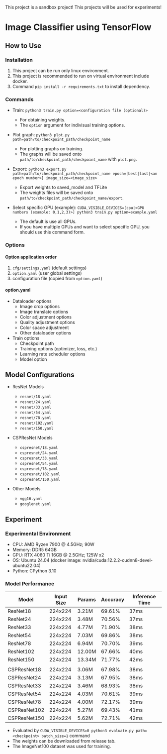 This project is a sandbox project! This projects will be used for experiments!

# Image Classifier using TensorFlow
## How to Use
### Installation
1. This project can be run only linux environment.
2. This project is recommended to run on virtual environment include docker.
3. Command `pip install -r requirements.txt` to install dependency.

### Commands
* Train: `python3 train.py option=<configuration file (optional)>`
  - For obtaining weights.
  - The `option` argument for indivisual training options.

* Plot graph: `python3 plot.py path=path/to/checkpoint_path/checkpoint_name`
  - For plotting graphs on training.
  - The graphs will be saved onto `path/to/checkpoint_path/checkpoint_name` with `plot.png`.

* Export: `python3 export.py path=path/to/checkpoint_path/checkpoint_name epoch=[best|last|<an epoch number>] image_size=<image_size>`
  - Export weights to saved_model and TFLite
  - The weights files will be saved onto `path/to/checkpoint_path/checkpoint_name/export`.

* Select specific GPU (example): `CUDA_VISIBLE_DEVICES=[cpu|<GPU numbers (example: 0,1,2,3)>] python3 train.py option=example.yaml`
  - The default is use all GPUs.
  - If you have multiple GPUs and want to select specific GPU, you should use this command form.

### Options
#### Option application order
1. `cfg/settings.yaml` (default settings)
2. `option.yaml` (user global settings)
3. configuration file (copied from `option.yaml`)

#### option.yaml
* Dataloader options
  - Image crop options
  - Image translate options
  - Color adjustment options
  - Quality adjustment options
  - Color space adjustment
  - Other dataloader options
* Train options
  - Checkpoint path
  - Training options (optimizer, loss, etc.)
  - Learning rate scheduler options
  - Model option

## Model Configurations
* ResNet Models
  - `resnet/18.yaml`
  - `resnet/24.yaml`
  - `resnet/33.yaml`
  - `resnet/54.yaml`
  - `resnet/78.yaml`
  - `resnet/102.yaml`
  - `resnet/150.yaml`

* CSPResNet Models
  - `cspresnet/18.yaml`
  - `cspresnet/24.yaml`
  - `cspresnet/33.yaml`
  - `cspresnet/54.yaml`
  - `cspresnet/78.yaml`
  - `cspresnet/102.yaml`
  - `cspresnet/150.yaml`

* Other Models
  - `vgg16.yaml`
  - `googlenet.yaml`

## Experiment
### Experimental Environment
* CPU: AMD Ryzen 7900 @ 4.5GHz; 90W
* Memory: DDR5 64GB
* GPU: RTX 4060 Ti 16GB @ 2.5GHz; 125W x2
* OS: Ubuntu 24.04 (docker image: nvidia/cuda:12.2.2-cudnn8-devel-ubuntu22.04)
* Python: CPython 3.10

### Model Performance

| Model        | Input Size | Params    | Accuracy    | Inference Time    |
|--------------|------------|-----------|-------------|-------------------|
| ResNet18     | 224x224    | 3.21M     | 69.61%      | 37ms              |
| ResNet24     | 224x224    | 3.48M     | 70.56%      | 37ms              |
| ResNet33     | 224x224    | 4.77M     | 71.90%      | 38ms              |
| ResNet54     | 224x224    | 7.03M     | 69.86%      | 38ms              |
| ResNet78     | 224x224    | 6.94M     | 70.70%      | 39ms              |
| ResNet102    | 224x224    | 12.00M    | 67.66%      | 40ms              |
| ResNet150    | 224x224    | 13.34M    | 71.77%      | 42ms              |
|              |            |           |             |                   |
| CSPResNet18  | 224x224    | 3.06M     | 67.98%      | 38ms              |
| CSPResNet24  | 224x224    | 3.13M     | 67.95%      | 38ms              |
| CSPResNet33  | 224x224    | 3.46M     | 68.93%      | 38ms              |
| CSPResNet54  | 224x224    | 4.03M     | 70.61%      | 39ms              |
| CSPResNet78  | 224x224    | 4.00M     | 72.17%      | 39ms              |
| CSPResNet102 | 224x224    | 5.27M     | 69.43%      | 41ms              |
| CSPResNet150 | 224x224    | 5.62M     | 72.71%      | 42ms              |

* Evaluated by `CUDA_VISIBLE_DEVICES=0 python3 evaluate.py path=<checkpoint> batch_size=1` command
* The weights can be downloaded from release tab.
* The ImageNet100 dataset was used for training.
